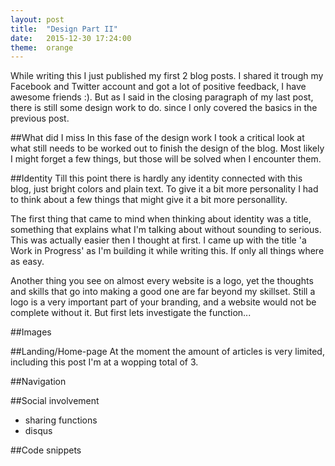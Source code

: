 ```yaml
---
layout: post
title:  "Design Part II"
date:   2015-12-30 17:24:00
theme:	orange
---
```

While writing this I just published my first 2 blog posts. I shared it trough my Facebook and Twitter account and got a lot of positive feedback, I have awesome friends :). But as I said in the closing paragraph of my last post, there is still some design work to do. since I only covered the basics in the previous post.

##What did I miss
In this fase of the design work I took a critical look at what still needs to be worked out to finish the design of the blog. Most likely I might forget a few things, but those will be solved when I encounter them.

##Identity
Till this point there is hardly any identity connected with this blog, just bright colors and plain text. To give it a bit more personality I had to think about a few things that might give it a bit more personallity. 

The first thing that came to mind when thinking about identity was a title, something that explains what I'm talking about without sounding to serious. This was actually easier then I thought at first. I came up with the title 'a Work in Progress' as I'm building it while writing this. If only all things where as easy. 

Another thing you see on almost every website is a logo, yet the thoughts and skills that go into making a good one are far beyond my skillset. Still a logo is a very important part of your branding, and a website would not be complete without it. But first lets investigate the function...

##Images

##Landing/Home-page
At the moment the amount of articles is very limited, including this post I'm at a wopping total of 3.

##Navigation

##Social involvement
*	sharing functions
*	disqus


##Code snippets